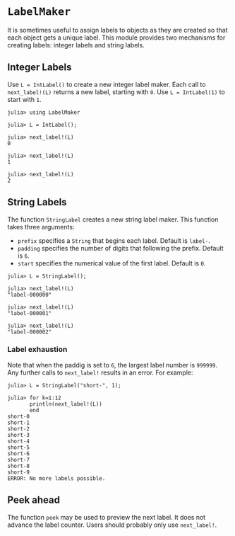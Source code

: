 # `LabelMaker`

It is sometimes useful to assign labels to objects as they are created
so that each object gets a unique label. This module provides two 
mechanisms for creating labels: integer labels and string labels. 

## Integer Labels

Use `L = IntLabel()` to create a new integer label maker. Each call to `next_label!(L)` 
returns a new label, starting with `0`. Use `L = IntLabel(1)` to start with `1`.
```
julia> using LabelMaker

julia> L = IntLabel();

julia> next_label!(L)
0

julia> next_label!(L)
1

julia> next_label!(L)
2
```

## String Labels

The function `StringLabel` creates a new string label maker. This function takes three arguments:
* `prefix` specifies a `String` that begins each label. Default is `label-`.
* `padding` specifies the number of digits that following the prefix. Default is `6`.
* `start` specifies the numerical value of the first label. Default is `0`. 

```
julia> L = StringLabel();

julia> next_label!(L)
"label-000000"

julia> next_label!(L)
"label-000001"

julia> next_label!(L)
"label-000002"
```

### Label exhaustion

Note that when the paddig is set to `6`, the largest label number is `999999`. Any further calls to `next_label!` results in an error. For example:
```
julia> L = StringLabel("short-", 1);

julia> for k=1:12
       println(next_label!(L))
       end
short-0
short-1
short-2
short-3
short-4
short-5
short-6
short-7
short-8
short-9
ERROR: No more labels possible.
```

## Peek ahead

The function `peek` may be used to preview the next label. It does not advance the label counter. Users should probably only use `next_label!`. 


